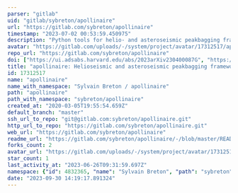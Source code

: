 ```yaml
---
parser: "gitlab"
uid: "gitlab/sybreton/apollinaire"
url: "https://gitlab.com/sybreton/apollinaire"
timestamp: "2023-07-02 00:53:59.450975"
description: "Python tools for helio- and asteroseismic peakbagging frameworks."
avatar: "https://gitlab.com/uploads/-/system/project/avatar/17312517/apollinaire_logo_2.png"
repo_url: "https://gitlab.com/sybreton/apollinaire"
doi: ["https://ui.adsabs.harvard.edu/abs/2023arXiv230400087G", "https://ui.adsabs.harvard.edu/abs/2022A%26A...663A.118B", "https://ui.adsabs.harvard.edu/abs/2023ascl.soft06022B/abstract"]
title: "apollinaire: Helioseismic and asteroseismic peakbagging frameworks"
id: 17312517
name: "apollinaire"
name_with_namespace: "Sylvain Breton / apollinaire"
path: "apollinaire"
path_with_namespace: "sybreton/apollinaire"
created_at: "2020-03-05T19:55:54.659Z"
default_branch: "master"
ssh_url_to_repo: "git@gitlab.com:sybreton/apollinaire.git"
http_url_to_repo: "https://gitlab.com/sybreton/apollinaire.git"
web_url: "https://gitlab.com/sybreton/apollinaire"
readme_url: "https://gitlab.com/sybreton/apollinaire/-/blob/master/README.md"
forks_count: 2
avatar_url: "https://gitlab.com/uploads/-/system/project/avatar/17312517/apollinaire_logo_2.png"
star_count: 1
last_activity_at: "2023-06-26T09:31:59.697Z"
namespace: {"id": 4832365, "name": "Sylvain Breton", "path": "sybreton", "kind": "user", "full_path": "sybreton", "parent_id": null, "avatar_url": "/uploads/-/system/user/avatar/3712939/avatar.png", "web_url": "https://gitlab.com/sybreton"}
date: "2023-09-30 14:19:17.891324"
---
```

